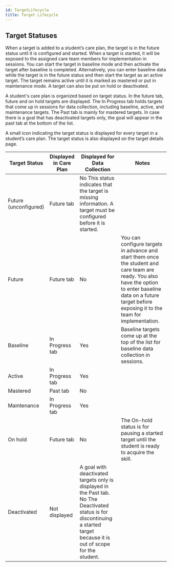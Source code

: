 ```yaml
---
id: TargetLifecycle
title: Target Lifecycle
---
```


## Target Statuses 
When a target is added to a student’s care plan, the target is in the future status until it is configured and started. When a target is started, it will be exposed to the assigned care team members for implementation in sessions. You can start the target in baseline mode and then activate the target after baseline is completed. Alternatively, you can enter baseline data while the target is in the future status and then start the target as an active target. The target remains active until it is marked as mastered or put in maintenance mode. A target can also be put on hold or deactivated. 

A student's care plan is organized based on target status. In the future tab, future and on hold targets are displayed. The In Progress tab holds targets that come up in sessions for data collection, including baseline, active, and maintenance targets. The Past tab is mainly for mastered targets. In case there is a goal that has deactivated targets only, the goal will appear in the past tab at the bottom of the list. 

A small icon indicating the target status is displayed for every target in a student’s care plan. The target status is also displayed on the target details page. 
 
|Target Status |	Displayed in Care Plan |	Displayed for Data Collection 	| Notes |
|-----|-----|-----|----|
|Future (unconfigured) |	Future tab| 	No 	This status indicates that the target is missing information. A target must be configured before it is started. |
|Future 	|Future tab 	|No |	You can configure targets in advance and start them once the student and care team are ready. You also have the option to enter baseline data on a future target before exposing it to the team for implementation. |
|Baseline |	In Progress tab 	|Yes |	Baseline targets come up at the top of the list for baseline data collection in sessions. |
|Active |	In Progress tab 	|Yes |	 
|Mastered |	Past tab 	|No 	 |
|Maintenance 	|In Progress tab |	Yes |	 
|On hold 	|Future tab |	No |	The On-hold status is for pausing a started target until the student is ready to acquire the skill. |
|Deactivated |	Not displayed |A goal with deactivated targets only is displayed in the Past tab. 	No 	The Deactivated status is for discontinuing a started target because it is out of scope for the student. |

